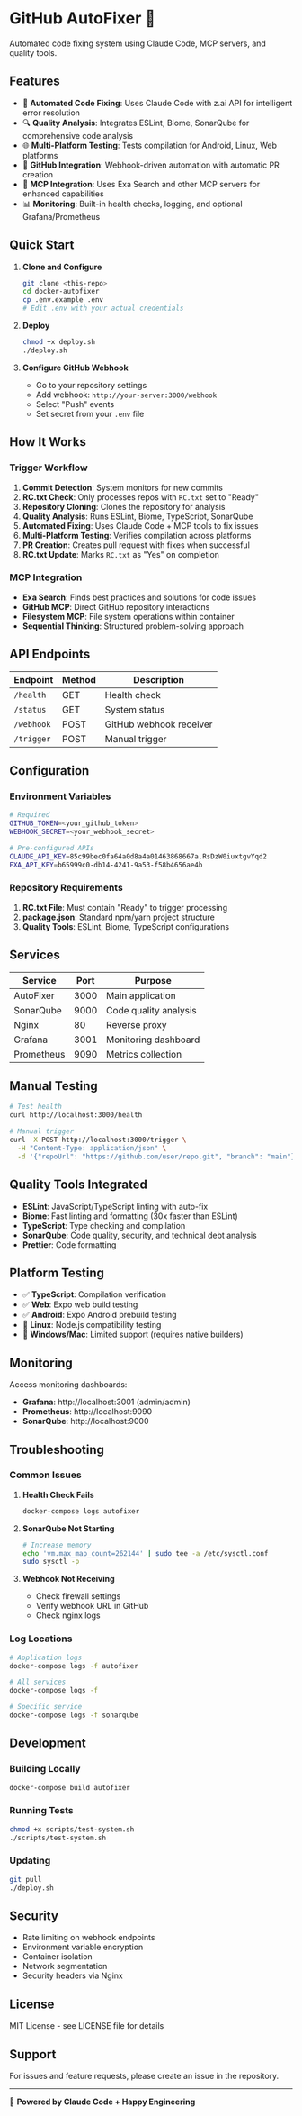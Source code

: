 # GitHub AutoFixer 🤖

Automated code fixing system using Claude Code, MCP servers, and quality tools.

## Features

- 🔄 **Automated Code Fixing**: Uses Claude Code with z.ai API for intelligent error resolution
- 🔍 **Quality Analysis**: Integrates ESLint, Biome, SonarQube for comprehensive code analysis
- 🌐 **Multi-Platform Testing**: Tests compilation for Android, Linux, Web platforms
- 🔗 **GitHub Integration**: Webhook-driven automation with automatic PR creation
- 🧠 **MCP Integration**: Uses Exa Search and other MCP servers for enhanced capabilities
- 📊 **Monitoring**: Built-in health checks, logging, and optional Grafana/Prometheus

## Quick Start

1. **Clone and Configure**

   ```bash
   git clone <this-repo>
   cd docker-autofixer
   cp .env.example .env
   # Edit .env with your actual credentials
   ```

2. **Deploy**

   ```bash
   chmod +x deploy.sh
   ./deploy.sh
   ```

3. **Configure GitHub Webhook**
   - Go to your repository settings
   - Add webhook: `http://your-server:3000/webhook`
   - Select "Push" events
   - Set secret from your `.env` file

## How It Works

### Trigger Workflow

1. **Commit Detection**: System monitors for new commits
2. **RC.txt Check**: Only processes repos with `RC.txt` set to "Ready"
3. **Repository Cloning**: Clones the repository for analysis
4. **Quality Analysis**: Runs ESLint, Biome, TypeScript, SonarQube
5. **Automated Fixing**: Uses Claude Code + MCP tools to fix issues
6. **Multi-Platform Testing**: Verifies compilation across platforms
7. **PR Creation**: Creates pull request with fixes when successful
8. **RC.txt Update**: Marks `RC.txt` as "Yes" on completion

### MCP Integration

- **Exa Search**: Finds best practices and solutions for code issues
- **GitHub MCP**: Direct GitHub repository interactions
- **Filesystem MCP**: File system operations within container
- **Sequential Thinking**: Structured problem-solving approach

## API Endpoints

| Endpoint   | Method | Description             |
| ---------- | ------ | ----------------------- |
| `/health`  | GET    | Health check            |
| `/status`  | GET    | System status           |
| `/webhook` | POST   | GitHub webhook receiver |
| `/trigger` | POST   | Manual trigger          |

## Configuration

### Environment Variables

```bash
# Required
GITHUB_TOKEN=<your_github_token>
WEBHOOK_SECRET=<your_webhook_secret>

# Pre-configured APIs
CLAUDE_API_KEY=85c99bec0fa64a0d8a4a01463868667a.RsDzW0iuxtgvYqd2
EXA_API_KEY=b65999c0-db14-4241-9a53-f58b4656ae4b
```

### Repository Requirements

1. **RC.txt File**: Must contain "Ready" to trigger processing
2. **package.json**: Standard npm/yarn project structure
3. **Quality Tools**: ESLint, Biome, TypeScript configurations

## Services

| Service    | Port | Purpose               |
| ---------- | ---- | --------------------- |
| AutoFixer  | 3000 | Main application      |
| SonarQube  | 9000 | Code quality analysis |
| Nginx      | 80   | Reverse proxy         |
| Grafana    | 3001 | Monitoring dashboard  |
| Prometheus | 9090 | Metrics collection    |

## Manual Testing

```bash
# Test health
curl http://localhost:3000/health

# Manual trigger
curl -X POST http://localhost:3000/trigger \
  -H "Content-Type: application/json" \
  -d '{"repoUrl": "https://github.com/user/repo.git", "branch": "main"}'
```

## Quality Tools Integrated

- **ESLint**: JavaScript/TypeScript linting with auto-fix
- **Biome**: Fast linting and formatting (30x faster than ESLint)
- **TypeScript**: Type checking and compilation
- **SonarQube**: Code quality, security, and technical debt analysis
- **Prettier**: Code formatting

## Platform Testing

- ✅ **TypeScript**: Compilation verification
- ✅ **Web**: Expo web build testing
- ✅ **Android**: Expo Android prebuild testing
- 🔄 **Linux**: Node.js compatibility testing
- 🔄 **Windows/Mac**: Limited support (requires native builders)

## Monitoring

Access monitoring dashboards:

- **Grafana**: http://localhost:3001 (admin/admin)
- **Prometheus**: http://localhost:9090
- **SonarQube**: http://localhost:9000

## Troubleshooting

### Common Issues

1. **Health Check Fails**

   ```bash
   docker-compose logs autofixer
   ```

2. **SonarQube Not Starting**

   ```bash
   # Increase memory
   echo 'vm.max_map_count=262144' | sudo tee -a /etc/sysctl.conf
   sudo sysctl -p
   ```

3. **Webhook Not Receiving**
   - Check firewall settings
   - Verify webhook URL in GitHub
   - Check nginx logs

### Log Locations

```bash
# Application logs
docker-compose logs -f autofixer

# All services
docker-compose logs -f

# Specific service
docker-compose logs -f sonarqube
```

## Development

### Building Locally

```bash
docker-compose build autofixer
```

### Running Tests

```bash
chmod +x scripts/test-system.sh
./scripts/test-system.sh
```

### Updating

```bash
git pull
./deploy.sh
```

## Security

- Rate limiting on webhook endpoints
- Environment variable encryption
- Container isolation
- Network segmentation
- Security headers via Nginx

## License

MIT License - see LICENSE file for details

## Support

For issues and feature requests, please create an issue in the repository.

---

🤖 **Powered by Claude Code + Happy Engineering**
